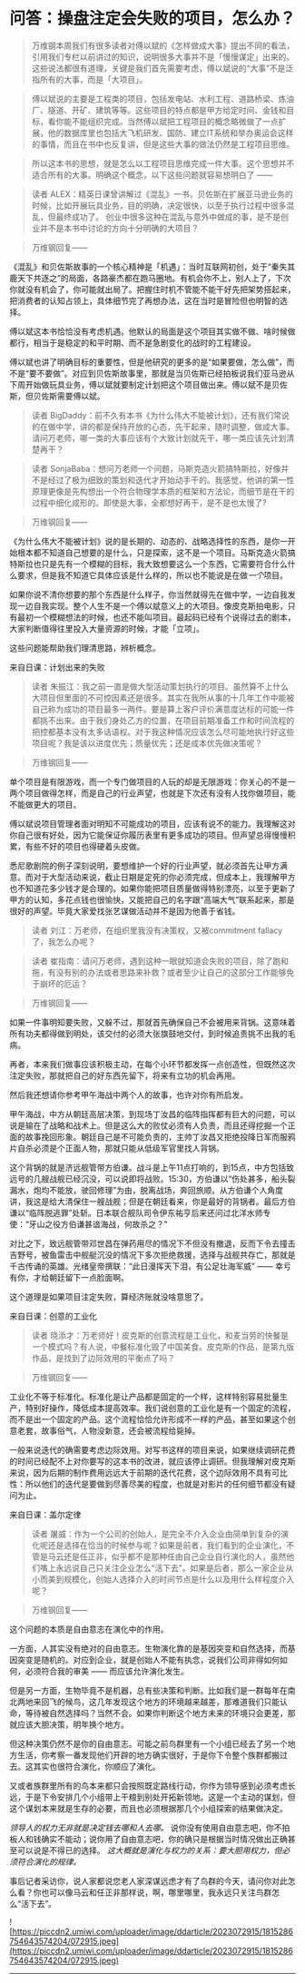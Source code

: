# 问答：操盘注定会失败的项目，怎么办？

> 万维钢本周我们有很多读者对傅以斌的《怎样做成大事》提出不同的看法，引用我们专栏以前讲过的知识，说明很多大事并不是「慢慢谋定」出来的。这些说法都很有道理，关键是我们首先需要考虑，傅以斌说的“大事”不是泛指所有的大事，而是「大项目」。

> 傅以斌说的主要是工程类的项目，包括发电站、水利工程、道路桥梁、炼油厂、隧道、开矿、建筑等等。这些项目的特点都是甲方给定时间、金钱和目标，看你能不能组织完成。当然傅以斌把工程项目的概念略微做了一点扩展，他的数据库里也包括大飞机研发、国防、建立IT系统和举办奥运会这样的事情，而且在书中也反复讲，但是这些大事的做法仍然是工程项目思维。

> 所以这本书的思想，就是怎么以工程项目思维完成一件大事。这个思想并不适合所有的大事。明确这个概念，以下这些问题就容易想明白了 ——

> 读者 ALEX：精英日课曾讲解过《混乱》一书，贝佐斯在扩展亚马逊业务的时候，比如开展玩具业务，目的明确，决定很快，以至于执行过程中很多混乱，但最终成功了。 创业中很多这种在混乱与意外中做成的事，是不是创业并不是本书中讨论的方向十分明确的大项目？

> 万维钢回复—— 

《混乱》和贝佐斯故事的一个核心精神是「机遇」：当时互联网初创，处于“秦失其鹿天下共逐之”的局面，各路豪杰都在跑马圈地。有机会你不上，别人上了，下次你就没有机会了，你可能就出局了。把握住时机不管能不能干好先把架势搭起来，把消费者的认知占领上，具体细节完了再想办法，这在当时是冒险但也明智的选择。

傅以斌这本书恰恰没有考虑机遇。他默认的局面是这个项目其实做不做、啥时候做都行，相当于是稳定的和平时期、而不是急剧变化的战时的工程建设。

傅以斌也讲了明确目标的重要性，但是他研究的更多的是“如果要做，怎么做”，而不是“要不要做”。对应到贝佐斯故事里，那就是当贝佐斯已经拍板说我们亚马逊从下周开始做玩具业务，傅以斌就要制定计划把这个项目做出来。傅以斌不是贝佐斯，但贝佐斯需要傅以斌。

> 读者 BigDaddy：前不久有本书《为什么伟大不能被计划》，还有我们常说的在做中学，讲的都是保持开放的心态，先干起来，随时调整，做成大事。请问万老师，哪一类的大事应该有个大致计划就先干，哪一类应该先计划清楚再干？

> 读者 SonjaBaba：想问万老师一个问题，马斯克造火箭搞特斯拉，好像并不是经过了极为细致的策划和迭代才开始动手干的。我感觉，他讲的第一性原理更像是先构想出一个符合物理学本质的框架和方法论，而细节是在干的过程中细化成形的。即使是大事，全都想好再干，是不是也太慢了?

> 万维钢回复—— 

《为什么伟大不能被计划》说的是长期的、动态的、战略选择性的东西，是你一开始根本都不知道自己想要的是什么，只是探索，这不是一个项目。马斯克造火箭搞特斯拉也只是先有一个模糊的目标，我大致想要这么一个东西，它需要符合什么什么要求，但是我不知道它具体应该是什么样的，所以也不能说是在做*一个*项目。

如果你说不清你想要的那个东西是什么样子，你当然就得先在做中学，一边自我发现一边自我实现。整个人生不是一个傅以斌意义上的大项目。像皮克斯拍电影，只有最初一个模糊想法的时候，也还不能叫项目。最起码已经有个说得过去的剧本，大家判断值得往里投入大量资源的时候，才能「立项」。

这些问题能帮助我们理清思路，辨析概念。

来自日课：计划出来的失败

> 读者 朱振江：我之前一直是做大型活动策划执行的项目。虽然算不上什么大项目但里面的不可控因素还是很多。其实在我所从事的十几年工作中能被自己称为成功的项目最多一两件。要是算上客户评价满意度达标的可能一件都挑不出来。由于我们身处乙方的位置，在项目前期准备工作和时间流程的把控都基本没有太多话语权。对于我这种情况应该怎么尽可能地执行好这些项目呢？我是该以进度优先；质量优先；还是成本优先做决策呢？

> 万维钢回复—— 

单个项目是有限游戏，而一个专门做项目的人玩的却是无限游戏：你关心的不是一两个项目做得怎样，而是自己的行业声望，也就是下次还有没有人找你做项目，能不能做更大的项目。

傅以斌说项目管理者面对明知不可能成功的项目，应该有说不的能力。我理解这对你自己很有好处，因为它能保证你履历表里有更多成功的项目。但声望总得慢慢积累，有些不好的项目也得硬着头皮做。

悉尼歌剧院的例子深刻说明，要想维护一个好的行业声望，就必须首先让甲方满意。而对于大型活动来说，截止日期是定死的你必须完成，但成本上，我理解甲方也不知道花多少钱才是合理的。如果你能把项目质量做得特别漂亮，以至于更新了甲方的认知，多花点钱也很愉快，又能把自己的名字跟“高端大气”联系起来，那是很好的声望。毕竟大家爱找张艺谋做活动并不是因为他善于省钱。

> 读者 刘江：万老师，在组织里我没有决策权，又被commitment fallacy了，我怎么办呢？

> 读者 崔指南：请问万老师，遇到这种一眼就知道会失败的项目，除了跑和拖，有没有别的办法或者思路来补救？或者至少让自己的这部分工作能够免于崩坏的厄运？

> 万维钢回复—— 

如果一件事明知要失败，又躲不过，那就首先确保自己不会被用来背锅。这意味着所有功夫都得做到明处，该交付的必须大张旗鼓地交付，到时候追责挑不出我的毛病。

再者，本来我们做事应该积极主动，在每个小环节都发挥一点创造性，但既然这次注定失败，那就把自己的好东西先留下，将来有立功的机会再用。

然后我还想请你参考甲午海战中两个人的故事，也许对你有所启发。

甲午海战，中方从朝廷高层决策，到现场丁汝昌的临阵指挥都有巨大的问题，可以说是输在了战略和战术上。但是这么大的败仗必须有人负责，而且还得挖掘一个正面的故事挽回形象。朝廷自己是不可能负责的，主帅丁汝昌又拒绝投降日军而服鸦片自杀必须是个正面人物，那就只能从低级军官里找人背锅。

这个背锅的就是济远舰管带方伯谦。战斗是上午11点打响的，到15点，中方包括致远号的几艘战舰已经沉没，可以说即将战败。15:30，方伯谦以“伤处甚多，船头裂漏水，炮均不能放，驶回修理”为由，脱离战场，奔回旅顺。从方伯谦个人角度讲，我这是给大清保住一艘战舰；但是在朝廷看来，你是最好的背锅者。最后方伯谦以“临阵脱逃罪”处斩。日本联合舰队司令伊东祐亨后来还问过北洋水师专使：“牙山之役方伯谦甚谙海战，何故杀之？”

对比之下，致远舰管带邓世昌在弹药用尽的情况下不但没有撤退，反而下令去撞击吉野号，被鱼雷击中舰艇沉没的情况下多次拒绝救援，选择与战舰共存亡，那就是千古传诵的英雄。光绪皇帝撰联：“此日漫挥天下泪，有公足壮海军威” —— 幸亏有你，才给朝廷留下一点脸面啊。

这个道理是如果项目注定失败，算经济账就没啥意思了。

来自日课：创意的工业化

> 读者 晓添才：万老师好！皮克斯的创意流程是工业化，和麦当劳的快餐是一个模式吗？有人说，中餐标准化毁了中国美食。皮克斯的作品，是第九版作品，是找到了边际效用的平衡点了吗？

> 万维钢回复—— 

工业化不等于标准化。标准化是让产品都是固定的一个样，这样特别容易批量生产，特别好操作，降低成本提高效率。我们说创意的工业化是有一个固定的流程，而不是出一个固定的产品。这个流程恰恰允许形成不一样的产品，甚至如果这个创意老套，故事俗气，人物没新意，还会被流程给毙掉。

一般来说迭代的确需要考虑边际效用。对写书这样的项目来说，如果继续调研花费的时间已经配不上对你要写的这本书的改进，就应该停止调研。但我理解对皮克斯来说，因为后期的制作费用远远大于前期的迭代花费，这个边际效用不具有可比性：所以他们的迭代是要做到尽善尽美的程度，也就是对影片的任何细节都没有疑问为止。

来自日课：盖尔定律

> 读者 屠威：作为一个公司的创始人，是完全不介入企业由简单到复杂的演化呢还是选择在恰当的时候参与呢？如果是前者，我们看到的企业演化，不管是马云还是任正非，似乎都不是那种任由自己企业自行演化的人，虽然他们嘴上永远说自己只关注企业怎么“活下去”。如果是后者，那么一家企业从小而美到规模化，创始人选择介入的时间节点是什么以及用什么样程度介入呢？

> 万维钢回复—— 

这个问题的本质是自由意志在演化中的作用。

一方面，人其实没有绝对的自由意志。生物演化靠的是基因突变和自然选择，而基因突变是随机的。对应到企业，就是创始人不能有执念，说我们公司非得如何如何，必须符合我的审美 —— 而应该允许演化发生。

但是另一方面，生物毕竟不是机器，总有些决策和判断。比如我们是一群每年在南北两地来回飞的候鸟，这几年发现这个地方的环境越来越差，那难道我们只能认命，等待被自然选择吗？当然不会。如果你判断这个地方未来的环境只会更差，那就应该大胆决策，明年换个地方。

但这种决策仍然不是你的自由意志。可能之前鸟群里有一个小组已经去了另一个地方生活，你考察一番发现他们开辟的地方确实很好，于是你下令整个族群都搬过去。这其实也很符合演化，你顺应了演化。

又或者族群里所有的鸟本来都只会按照既定路线行动，你作为领导感到必须考虑长远，于是下令安排几个小组带上干粮到别处开拓新领地。这是一个主动的谋划，但这个谋划本来就是生存的必要，而且也必须根据那几个小组探索的结果做决定。

 *领导人的权力无非就是决定钱去哪和人去哪。* 说你没有使用自由意志吧，你不拍板人和钱确实不能动；说你用了自由意志吧，你的确只是根据当时情况做出正确甚至可以说是不得已的选择。 *这大概就是演化与权力的关系：要大胆用权力，但必须符合演化的规律。*

事后记者采访你，说人家都说您老人家深谋远虑才有了鸟群的今天，请问你对此怎么看？你也可以像马云和任正非那样说，啊，哪里哪里，我永远只关注鸟群怎么“活下去”。

![https://piccdn2.umiwi.com/uploader/image/ddarticle/2023072915/1815286754643574204/072915.jpeg](https://piccdn2.umiwi.com/uploader/image/ddarticle/2023072915/1815286754643574204/072915.jpeg)

---
